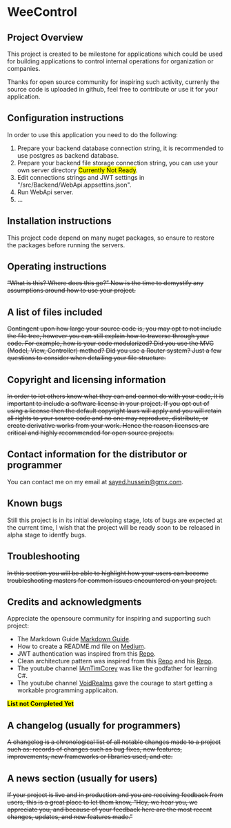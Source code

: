 # WeeControl
## Project Overview
This project is created to be milestone for applications which could be used for building applications to control internal operations for organization or companies.

Thanks for open source community for inspiring such activity, currenly the source code is uploaded in github, feel free to contribute or use it for your application.

## Configuration instructions
In order to use this application you need to do the following:

1. Prepare your backend database connection string, it is recommended to use postgres as backend database.
2. Prepare your backend file storage connection string, you can use your own server directory <mark>Currently Not Ready</mark>.
3. Edit connections strings and JWT settings in \"/src/Backend/WebApi.appsettins.json\".
4. Run WebApi server.
5. ...

## Installation instructions
This project code depend on many nuget packages, so ensure to restore the packages before running the servers.

## Operating instructions
<del>“What is this? Where does this go?” Now is the time to demystify any assumptions around how to use your project.</del>

## A list of files included
<del>Contingent upon how large your source code is, you may opt to not include the file tree, however you can still explain how to traverse through your code. For example, how is your code modularized? Did you use the MVC (Model, View, Controller) method? Did you use a Router system? Just a few questions to consider when detailing your file structure.</del>

## Copyright and licensing information
<del>In order to let others know what they can and cannot do with your code, it is important to include a software license in your project. If you opt out of using a license then the default copyright laws will apply and you will retain all rights to your source code and no one may reproduce, distribute, or create derivative works from your work. Hence the reason licenses are critical and highly recommended for open source projects.</del>

## Contact information for the distributor or programmer
You can contact me on my email at <sayed.hussein@gmx.com>.

## Known bugs
Still this project is in its initial developing stage, lots of bugs are expected at the current time, I wish that the project will be ready soon to be released in alpha stage to identfy bugs.

## Troubleshooting
<del>In this section you will be able to highlight how your users can become troubleshooting masters for common issues encountered on your project.</del>

## Credits and acknowledgments
Appreciate the opensoure community for inspiring and supporting such project:

* The Markdown Guide [Markdown Guide](https://www.markdownguide.org).
* How to create a README.md file on [Medium](https://medium.com/@latoyazamill/how-to-create-a-readme-md-file-37cffa2d7ab4).
* JWT authentication was inspired from this [Repo](https://github.com/cornflourblue/aspnet-core-3-jwt-authentication-api).
* Clean architecture pattern was inspired from this [Repo](https://github.com/ardalis/CleanArchitecture) and his [Repo](https://github.com/jasontaylordev/NorthwindTraders).
* The youtube channel [IAmTimCorey](https://www.youtube.com/user/IAmTimCorey) was like the godfather for learning C#.
* The youtube channel [VoidRealms](https://www.youtube.com/channel/UCYP0nk48grsMwO3iL8YaAKA) gave the courage to start getting a workable programming applicaiton.

**<mark>List not Completed Yet</mark>**

## A changelog (usually for programmers)
<del>A changelog is a chronological list of all notable changes made to a project such as: records of changes such as bug fixes, new features, improvements, new frameworks or libraries used, and etc.</del>

## A news section (usually for users)
<del>If your project is live and in production and you are receiving feedback from users, this is a great place to let them know, “Hey, we hear you, we appreciate you, and because of your feedback here are the most recent changes, updates, and new features made.”</del>
